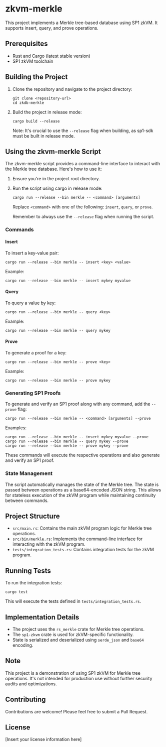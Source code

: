 # zkvm-merkle

This project implements a Merkle tree-based database using SP1 zkVM. It supports insert, query, and prove operations.

## Prerequisites

- Rust and Cargo (latest stable version)
- SP1 zkVM toolchain

## Building the Project

1. Clone the repository and navigate to the project directory:

   ```
   git clone <repository-url>
   cd zkdb-merkle
   ```

2. Build the project in release mode:

   ```
   cargo build --release
   ```

   Note: It's crucial to use the `--release` flag when building, as sp1-sdk must be built in release mode.

## Using the zkvm-merkle Script

The zkvm-merkle script provides a command-line interface to interact with the Merkle tree database. Here's how to use it:

1. Ensure you're in the project root directory.

2. Run the script using cargo in release mode:

   ```
   cargo run --release --bin merkle -- <command> [arguments]
   ```

   Replace `<command>` with one of the following: `insert`, `query`, or `prove`.

   Remember to always use the `--release` flag when running the script.

### Commands

#### Insert

To insert a key-value pair:

```
cargo run --release --bin merkle -- insert <key> <value>
```

Example:
```
cargo run --release --bin merkle -- insert mykey myvalue
```

#### Query

To query a value by key:

```
cargo run --release --bin merkle -- query <key>
```

Example:
```
cargo run --release --bin merkle -- query mykey
```

#### Prove

To generate a proof for a key:

```
cargo run --release --bin merkle -- prove <key>
```

Example:
```
cargo run --release --bin merkle -- prove mykey
```

### Generating SP1 Proofs

To generate and verify an SP1 proof along with any command, add the `--prove` flag:

```
cargo run --release --bin merkle -- <command> [arguments] --prove
```

Examples:
```
cargo run --release --bin merkle -- insert mykey myvalue --prove
cargo run --release --bin merkle -- query mykey --prove
cargo run --release --bin merkle -- prove mykey --prove
```

These commands will execute the respective operations and also generate and verify an SP1 proof.

### State Management

The script automatically manages the state of the Merkle tree. The state is passed between operations as a base64-encoded JSON string. This allows for stateless execution of the zkVM program while maintaining continuity between commands.

## Project Structure

- `src/main.rs`: Contains the main zkVM program logic for Merkle tree operations.
- `src/bin/merkle.rs`: Implements the command-line interface for interacting with the zkVM program.
- `tests/integration_tests.rs`: Contains integration tests for the zkVM program.

## Running Tests

To run the integration tests:

```
cargo test
```

This will execute the tests defined in `tests/integration_tests.rs`.

## Implementation Details

- The project uses the `rs_merkle` crate for Merkle tree operations.
- The `sp1-zkvm` crate is used for zkVM-specific functionality.
- State is serialized and deserialized using `serde_json` and `base64` encoding.

## Note

This project is a demonstration of using SP1 zkVM for Merkle tree operations. It's not intended for production use without further security audits and optimizations.

## Contributing

Contributions are welcome! Please feel free to submit a Pull Request.

## License

[Insert your license information here]
